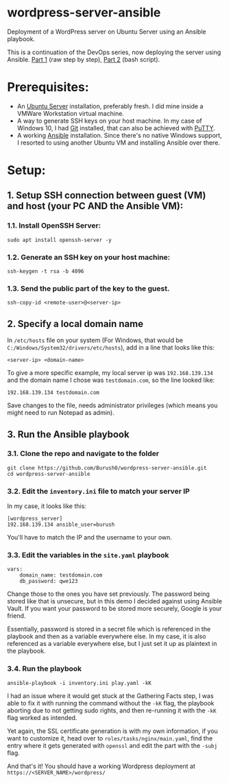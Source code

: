 # wordpress-server-ansible
Deployment of a WordPress server on Ubuntu Server using an Ansible playbook.

This is a continuation of the DevOps series, now deploying the server using Ansible. [Part 1](https://github.com/Burush0/wordpress-ubuntu-server) (raw step by step), [Part 2](https://github.com/Burush0/wordpress-server-bash) (bash script).

# Prerequisites:
- An [Ubuntu Server](https://ubuntu.com/download/server) installation, preferably fresh. I did mine inside a VMWare Workstation virtual machine.
- A way to generate SSH keys on your host machine. In my case of Windows 10, I had [Git](https://gitforwindows.org/) installed, that can also be achieved with [PuTTY](https://www.putty.org/).
- A working [Ansible](https://www.ansible.com/) installation. Since there's no native Windows support, I resorted to using another Ubuntu VM and installing Ansible over there.

# Setup:
## 1. Setup SSH connection between guest (VM) and host (your PC AND the Ansible VM):

### 1.1. Install OpenSSH Server:

```
sudo apt install openssh-server -y
```

### 1.2. Generate an SSH key on your host machine:
```
ssh-keygen -t rsa -b 4096
```

### 1.3. Send the public part of the key to the guest. 

```
ssh-copy-id <remote-user>@<server-ip>
```

## 2. Specify a local domain name

In `/etc/hosts` file on your system (For Windows, that would be `C:/Windows/System32/drivers/etc/hosts`), add in a line that looks like this:
```
<server-ip> <domain-name>
```
To give a more specific example, my local server ip was `192.168.139.134` and the domain name I chose was `testdomain.com`, so the line looked like:
```
192.168.139.134 testdomain.com
```
Save changes to the file, needs administrator privileges (which means you might need to run Notepad as admin).

## 3. Run the Ansible playbook

### 3.1. Clone the repo and navigate to the folder
```
git clone https://github.com/Burush0/wordpress-server-ansible.git
cd wordpress-server-ansible
```
### 3.2. Edit the `inventory.ini` file to match your server IP

In my case, it looks like this:
```
[wordpress_server]
192.168.139.134 ansible_user=burush
```
You'll have to match the IP and the username to your own.

### 3.3. Edit the variables in the `site.yaml` playbook
```
vars:
    domain_name: testdomain.com
    db_password: qwe123
```
Change those to the ones you have set previously. The password being stored like that is unsecure, but in this demo I decided against using Ansible Vault. If you want your password to be stored more securely, Google is your friend. 

Essentially, password is stored in a secret file which is referenced in the playbook and then as a variable everywhere else. In my case, it is also referenced as a variable everywhere else, but I just set it up as plaintext in the playbook.

### 3.4. Run the playbook
```
ansible-playbook -i inventory.ini play.yaml -kK 
```
I had an issue where it would get stuck at the Gathering Facts step, I was able to fix it with running the command without the `-kK` flag, the playbook aborting due to not getting sudo rights, and then re-running it with the `-kK` flag worked as intended.

Yet again, the SSL certificate generation is with my own information, if you want to customize it, head over to `roles/tasks/nginx/main.yaml`, find the entry where it gets generated with `openssl` and edit the part with the `-subj` flag.

And that's it! You should have a working Wordpress deployment at `https://<SERVER_NAME>/wordpress/`
